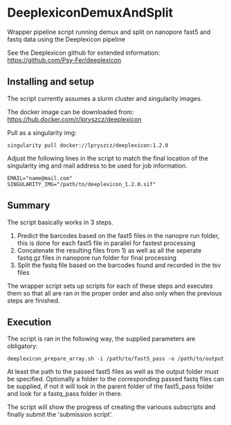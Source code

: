 # DeeplexiconDemuxAndSplit
Wrapper pipeline script running demux and split on nanopore fast5 and fastq data using the Deeplexicon pipeline

See the Deeplexicon github for extended information:
https://github.com/Psy-Fer/deeplexicon

## Installing and setup

The script currently assumes a slurm cluster and singularity images.

The docker image can be downloaded from: https://hub.docker.com/r/lpryszcz/deeplexicon

Pull as a singularity img: 
```
singularity pull docker://lpryszcz/deeplexicon:1.2.0
```

Adjust the following lines in the script to match the final location of the singularity img and mail address to be used for job information.

```
EMAIL="name@mail.com"
SINGULARITY_IMG="/path/to/deeplexicon_1.2.0.sif"
```

## Summary

The script basically works in 3 steps.

1. Predict the barcodes based on the fast5 files in the nanopre run folder, this is done for each fast5 file in parallel for fastest processing
2. Concatenate the resulting files from 1) as well as all the seperate fastq.gz files in nanopore run folder for final processing
3. Split the fastq file based on the barcodes found and recorded in the tsv files

The wrapper script sets up scripts for each of these steps and executes them so that all are ran in the proper order and also only when the previous steps are finished.

## Execution

The script is ran in the following way, the supplied parameters are obligatory:

```
deeplexicon_prepare_array.sh -i /path/to/fast5_pass -o /path/to/output
```

At least the path to the passed fast5 files as well as the output folder must be specified. Optionally a folder to the corresponding passed fastq files can be supplied, if not it will look in the parent folder of the fast5_pass folder and look for a fastq_pass folder in there.

The script will show the progress of creating the variouos subscripts and finally submit the 'submission script'.

